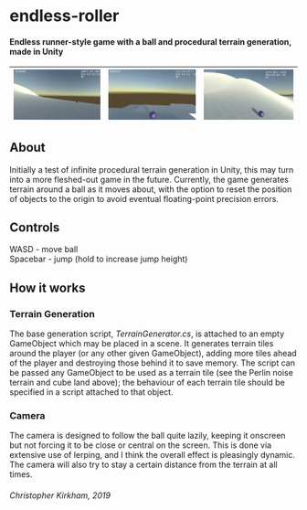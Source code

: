 # endless-roller
#### Endless runner-style game with a ball and procedural terrain generation, made in Unity

| <img src="images/endless-roller/README_PerlinNoise.gif"> | <img src="images/endless-roller/README_Cubes.gif"> | <img src="images/endless-roller/README_Camera.gif"> |
|:----:|:----:|:----:|

## About
Initially a test of infinite procedural terrain generation in Unity, this may turn into a more fleshed-out game in the future. Currently, the game generates terrain around a ball as it moves about, with the option to reset the position of objects to the origin to avoid eventual floating-point precision errors.

## Controls
<p> WASD - move ball <br>
Spacebar - jump (hold to increase jump height) </p>

## How it works
### Terrain Generation
The base generation script, *TerrainGenerator.cs*, is attached to an empty GameObject which may be placed in a scene. It generates terrain tiles around the player (or any other given GameObject), adding more tiles ahead of the player and destroying those behind it to save memory. The script can be passed any GameObject to be used as a terrain tile (see the Perlin noise terrain and cube land above); the behaviour of each terrain tile should be specified in a script attached to that object.

### Camera
The camera is designed to follow the ball quite lazily, keeping it onscreen but not forcing it to be close or central on the screen. This is done via extensive use of lerping, and I think the overall effect is pleasingly dynamic. The camera will also try to stay a certain distance from the terrain at all times.


###### Christopher Kirkham, 2019
